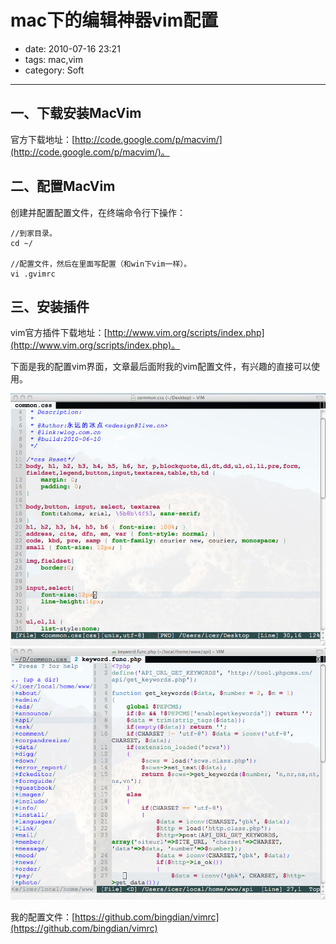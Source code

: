 # mac下的编辑神器vim配置

- date: 2010-07-16 23:21
- tags: mac,vim
- category: Soft

----------------

## 一、下载安装MacVim

官方下载地址：[http://code.google.com/p/macvim/](http://code.google.com/p/macvim/)。

## 二、配置MacVim

创建并配置配置文件，在终端命令行下操作：

    //到家目录。
    cd ~/
    
    //配置文件，然后在里面写配置（和win下vim一样）。
    vi .gvimrc

## 三、安装插件

vim官方插件下载地址：[http://www.vim.org/scripts/index.php](http://www.vim.org/scripts/index.php)。

下面是我的配置vim界面，文章最后面附我的vim配置文件，有兴趣的直接可以使用。

<img src="/files/img/vim-demo-1.jpg" alt="vim" />

<img src="/files/img/vim-demo-2.jpg" alt="vim" />

我的配置文件：[https://github.com/bingdian/vimrc](https://github.com/bingdian/vimrc)
















